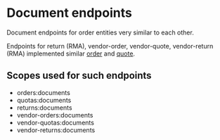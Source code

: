# Document endpoints
Document endpoints for order entities very similar to each other.

Endpoints for return (RMA), vendor-order, vendor-quote, vendor-return (RMA) implemented similar [order](https://github.com/dkhardwarecom/docs/blob/main/partnerApi/orders/order-documents.md) and [quote](https://github.com/dkhardwarecom/docs/blob/main/partnerApi/orders/quote-documents.md).

## Scopes used for such endpoints

- orders:documents
- quotas:documents
- returns:documents
- vendor-orders:documents
- vendor-quotas:documents
- vendor-returns:documents
